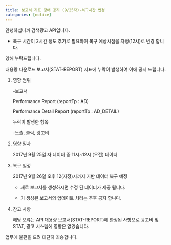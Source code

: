 ```yaml
---
title: 보고서 지표 장애 공지 (9/25자)-복구시간 변경
categories: [notice]
---
```


안녕하십니까 검색광고 API입니다. 



* 복구 시간이 2시간 정도 추가로 필요하여 복구 예상시점을 자정(12시)로 변경 합니다.

양해 부탁드립니다.



대용량 다운로드 보고서(STAT-REPORT) 지표에 누락이 발생하여 이에 공지 드립니다. 



1. 영향 범위 



	-보고서 

	Performance Report (reportTp : AD)

	Performance Detail Report (reportTp : AD_DETAIL)

	

	누락이 발생한 항목 

	-노출, 클릭, 광고비 



2. 영향 일자 

	2017년 9월 25일 자 데이터 중 11시~12시 (오전) 데이터 



3. 복구 일정 

	

	2017년 9월 26일 오후 12(자정)시까지 기반 데이터 복구 예정 

	* 새로 보고서를 생성하시면 수정 된 데이터가 제공 됩니다. 

	* 기 생성된 보고서의 업데이트 처리는 추후 공지 합니다.



4. 참고 사항 

	해당 오류는 API 대용량 보고서(STAT-REPORT)에 한정된 사항으로 광고비 및 STAT, 광고 시스템에 영향은 없었습니다.



업무에 불편을 드려 대단히 죄송합니다. 